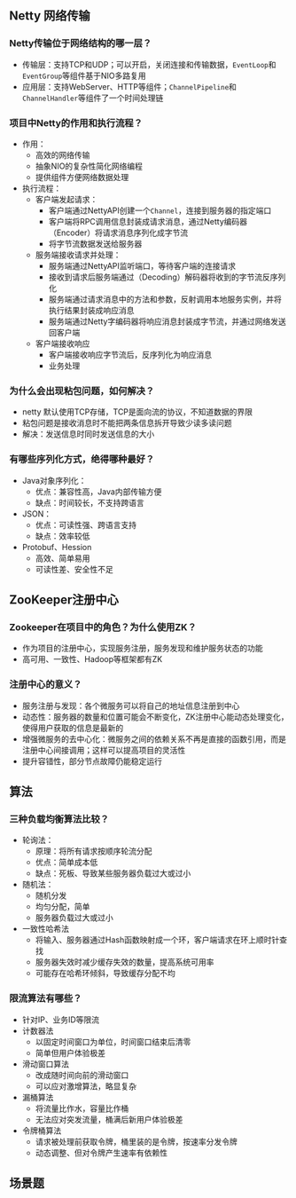 ## Netty 网络传输

### Netty传输位于网络结构的哪一层？
* 传输层：支持TCP和UDP；可以开启，关闭连接和传输数据，`EventLoop`和`EventGroup`等组件基于NIO多路复用
* 应用层：支持WebServer、HTTP等组件；`ChannelPipeline`和`ChannelHandler`等组件了一个时间处理链

### 项目中Netty的作用和执行流程？
* 作用：
  - 高效的网络传输
  - 抽象NIO的复杂性简化网络编程
  - 提供组件方便网络数据处理
* 执行流程：
  - 客户端发起请求：
    - 客户端通过NettyAPI创建一个`Channel`，连接到服务器的指定端口
    - 客户端将RPC调用信息封装成请求消息，通过Netty编码器（Encoder）将请求消息序列化成字节流
    - 将字节流数据发送给服务器
  - 服务端接收请求并处理：
    - 服务端通过NettyAPI监听端口，等待客户端的连接请求
    - 接收到请求后服务端通过（Decoding）解码器将收到的字节流反序列化
    - 服务端通过请求消息中的方法和参数，反射调用本地服务实例，并将执行结果封装成响应消息
    - 服务端通过Netty字编码器将响应消息封装成字节流，并通过网络发送回客户端
  - 客户端接收响应
    - 客户端接收响应字节流后，反序列化为响应消息
    - 业务处理

### 为什么会出现粘包问题，如何解决？
* netty 默认使用TCP存储，TCP是面向流的协议，不知道数据的界限
* 粘包问题是接收消息时不能把两条信息拆开导致少读多读问题
* 解决：发送信息时同时发送信息的大小

### 有哪些序列化方式，绝得哪种最好？
* Java对象序列化：
  - 优点：兼容性高，Java内部传输方便
  - 缺点：时间较长，不支持跨语言
* JSON：
  - 优点：可读性强、跨语言支持
  - 缺点：效率较低
* Protobuf、Hession
  - 高效、简单易用
  - 可读性差、安全性不足

## ZooKeeper注册中心

### Zookeeper在项目中的角色？为什么使用ZK？
* 作为项目的注册中心，实现服务注册，服务发现和维护服务状态的功能
* 高可用、一致性、Hadoop等框架都有ZK

### 注册中心的意义？
* 服务注册与发现：各个微服务可以将自己的地址信息注册到中心
* 动态性：服务器的数量和位置可能会不断变化，ZK注册中心能动态处理变化，使得用户获取的信息是最新的
* 增强微服务的去中心化：微服务之间的依赖关系不再是直接的函数引用，而是注册中心间接调用；这样可以提高项目的灵活性
* 提升容错性，部分节点故障仍能稳定运行

## 算法
### 三种负载均衡算法比较？
* 轮询法：
  - 原理：将所有请求按顺序轮流分配
  - 优点：简单成本低
  - 缺点：死板、导致某些服务器负载过大或过小
* 随机法：
  - 随机分发
  - 均匀分配，简单
  - 服务器负载过大或过小
* 一致性哈希法
  - 将输入、服务器通过Hash函数映射成一个环，客户端请求在环上顺时针查找
  - 服务器失效时减少缓存失效的数量，提高系统可用率
  - 可能存在哈希环倾斜，导致缓存分配不均
 
### 限流算法有哪些？
- 针对IP、业务ID等限流
- 计数器法
  - 以固定时间窗口为单位，时间窗口结束后清零
  - 简单但用户体验极差
- 滑动窗口算法
  - 改成随时间向前的滑动窗口
  - 可以应对激增算法，略显复杂
- 漏桶算法
  - 将流量比作水，容量比作桶
  - 无法应对突发流量，桶满后新用户体验极差
- 令牌桶算法
  - 请求被处理前获取令牌，桶里装的是令牌，按速率分发令牌
  - 动态调整、但对令牌产生速率有依赖性

## 场景题
